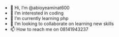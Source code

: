 - 👋 Hi, I’m @abioyeaminat600
- 👀 I’m interested in coding
- 🌱 I’m currently learning php
- 💞️ I’m looking to collaborate on learning new skills
- 📫 How to reach me on 08141943237

<!---
abioyeaminat600/abioyeaminat600 is a ✨ special ✨ repository because its `README.md` (this file) appears on your GitHub profile.
You can click the Preview link to take a look at your changes.
--->

